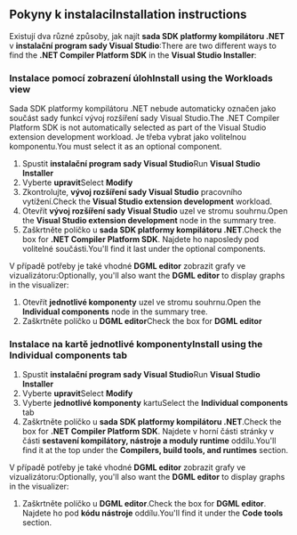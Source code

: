 ## <a name="installation-instructions"></a><span data-ttu-id="355f5-101">Pokyny k instalaci</span><span class="sxs-lookup"><span data-stu-id="355f5-101">Installation instructions</span></span> 

<span data-ttu-id="355f5-102">Existují dva různé způsoby, jak najít **sada SDK platformy kompilátoru .NET** v **instalační program sady Visual Studio**:</span><span class="sxs-lookup"><span data-stu-id="355f5-102">There are two different ways to find the **.NET Compiler Platform SDK** in the **Visual Studio Installer**:</span></span>

### <a name="install-using-the-workloads-view"></a><span data-ttu-id="355f5-103">Instalace pomocí zobrazení úloh</span><span class="sxs-lookup"><span data-stu-id="355f5-103">Install using the Workloads view</span></span>

<span data-ttu-id="355f5-104">Sada SDK platformy kompilátoru .NET nebude automaticky označen jako součást sady funkcí vývoj rozšíření sady Visual Studio.</span><span class="sxs-lookup"><span data-stu-id="355f5-104">The .NET Compiler Platform SDK is not automatically selected as part of the Visual Studio extension development workload.</span></span> <span data-ttu-id="355f5-105">Je třeba vybrat jako volitelnou komponentu.</span><span class="sxs-lookup"><span data-stu-id="355f5-105">You must select it as an optional component.</span></span>

1. <span data-ttu-id="355f5-106">Spustit **instalační program sady Visual Studio**</span><span class="sxs-lookup"><span data-stu-id="355f5-106">Run **Visual Studio Installer**</span></span> 
1. <span data-ttu-id="355f5-107">Vyberte **upravit**</span><span class="sxs-lookup"><span data-stu-id="355f5-107">Select **Modify**</span></span> 
1. <span data-ttu-id="355f5-108">Zkontrolujte, **vývoj rozšíření sady Visual Studio** pracovního vytížení.</span><span class="sxs-lookup"><span data-stu-id="355f5-108">Check the **Visual Studio extension development** workload.</span></span>
1. <span data-ttu-id="355f5-109">Otevřít **vývoj rozšíření sady Visual Studio** uzel ve stromu souhrnu.</span><span class="sxs-lookup"><span data-stu-id="355f5-109">Open the **Visual Studio extension development** node in the summary tree.</span></span>
1. <span data-ttu-id="355f5-110">Zaškrtněte políčko u **sada SDK platformy kompilátoru .NET**.</span><span class="sxs-lookup"><span data-stu-id="355f5-110">Check the box for **.NET Compiler Platform SDK**.</span></span> <span data-ttu-id="355f5-111">Najdete ho naposledy pod volitelné součásti.</span><span class="sxs-lookup"><span data-stu-id="355f5-111">You'll find it last under the optional components.</span></span>

<span data-ttu-id="355f5-112">V případě potřeby je také vhodné **DGML editor** zobrazit grafy ve vizualizátoru:</span><span class="sxs-lookup"><span data-stu-id="355f5-112">Optionally, you'll also want the **DGML editor** to display graphs in the visualizer:</span></span>

1. <span data-ttu-id="355f5-113">Otevřít **jednotlivé komponenty** uzel ve stromu souhrnu.</span><span class="sxs-lookup"><span data-stu-id="355f5-113">Open the **Individual components** node in the summary tree.</span></span>
1. <span data-ttu-id="355f5-114">Zaškrtněte políčko u **DGML editor**</span><span class="sxs-lookup"><span data-stu-id="355f5-114">Check the box for **DGML editor**</span></span>

### <a name="install-using-the-individual-components-tab"></a><span data-ttu-id="355f5-115">Instalace na kartě jednotlivé komponenty</span><span class="sxs-lookup"><span data-stu-id="355f5-115">Install using the Individual components tab</span></span>

1. <span data-ttu-id="355f5-116">Spustit **instalační program sady Visual Studio**</span><span class="sxs-lookup"><span data-stu-id="355f5-116">Run **Visual Studio Installer**</span></span> 
1. <span data-ttu-id="355f5-117">Vyberte **upravit**</span><span class="sxs-lookup"><span data-stu-id="355f5-117">Select **Modify**</span></span> 
1. <span data-ttu-id="355f5-118">Vyberte **jednotlivé komponenty** kartu</span><span class="sxs-lookup"><span data-stu-id="355f5-118">Select the **Individual components** tab</span></span> 
1. <span data-ttu-id="355f5-119">Zaškrtněte políčko u **sada SDK platformy kompilátoru .NET**.</span><span class="sxs-lookup"><span data-stu-id="355f5-119">Check the box for **.NET Compiler Platform SDK**.</span></span> <span data-ttu-id="355f5-120">Najdete v horní části stránky v části **sestavení kompilátory, nástroje a moduly runtime** oddílu.</span><span class="sxs-lookup"><span data-stu-id="355f5-120">You'll find it at the top under the **Compilers, build tools, and runtimes** section.</span></span>

<span data-ttu-id="355f5-121">V případě potřeby je také vhodné **DGML editor** zobrazit grafy ve vizualizátoru:</span><span class="sxs-lookup"><span data-stu-id="355f5-121">Optionally, you'll also want the **DGML editor** to display graphs in the visualizer:</span></span>

1. <span data-ttu-id="355f5-122">Zaškrtněte políčko u **DGML editor**.</span><span class="sxs-lookup"><span data-stu-id="355f5-122">Check the box for **DGML editor**.</span></span> <span data-ttu-id="355f5-123">Najdete ho pod **kódu nástroje** oddílu.</span><span class="sxs-lookup"><span data-stu-id="355f5-123">You'll find it under the **Code tools** section.</span></span>
